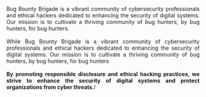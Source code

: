 

<div style="text-align: justify" align="center">
  
Bug Bounty Brigade is a vibrant community of cybersecurity professionals and ethical hackers dedicated to enhancing the security of digital systems. Our mission is to cultivate a thriving community of bug hunters, by bug hunters, for bug hunters. <br/> <br/> While <Vibey/> Bug Bounty Brigade is a vibrant community of cybersecurity professionals and ethical hackers dedicated to enhancing the security of digital systems. Our mission is to cultivate a thriving community of bug hunters, by bug hunters, for bug hunters <br /> <br /> <b>  By promoting responsible disclosure and ethical hacking practices, we strive to enhance the security of digital systems and protect organizations from cyber threats.</b>!


</div>
<br>

